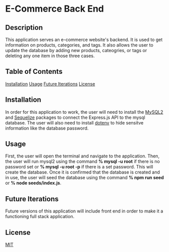 # E-Commerce Back End 

## Description 
This application serves an e-commerce website's backend. It is used to get information on products, categories, and tags. It also allows the user to update the database by adding new products, cateogries, or tags or deleting any one item in those three cases. 

## Table of Contents

[Installation](#installation)
[Usage](#usage)
[Future Iterations](#future-iterations)
[License](#license)

## Installation 
In order for this application to work, the user will need to install the <a href="https://www.npmjs.com/package/mysql2">MySQL2</a> and <a href="https://www.npmjs.com/package/sequelize">Sequelize</a> packages to connect the Express.js API to the mysql database. The user will also need to install <a href="https://www.npmjs.com/package/dotenv">dotenv</a> to hide sensitve information like the database password.

## Usage
First, the user will open the terminal and navigate to the application. 
Then, the user will run mysql2 using the command __% mysql -u root__ if there is no password set or __% mysql -u root -p__ if there is a set password. This will create the database. 
Once it is confirmed that the database is created and in use, the user will seed the database using the command __% npm run seed__ or __% node seeds/index.js__. 


## Future Iterations 
Future versions of this application will include front end in order to make it a functioning full stack application. 

## License 
[MIT](https://choosealicense.com/licenses/mit/) 